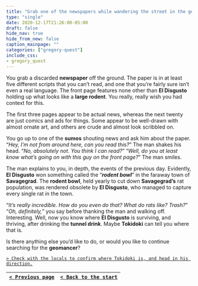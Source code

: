 ```yaml
---
title: "Grab one of the newspapers while wandering the street in the general direction the bart ender sent me."
type: "single"
date: 2020-12-17T21:26:00-05:00
draft: false
hide_nav: true
hide_from_new: false
caption_mainpage: ""
categories: ["gregory-quest"]
include_css:
- gregory_quest
---
```


You grab a discarded **newspaper** off the ground. The paper is in at least five different scripts that you can’t read, and one that you’re fairly sure isn’t even a real language. The front page features none other than **El Disgusto** holding up what looks like a **large rodent**. You really, really wish you had context for this. 

The first three pages appear to be actual news, whereas the next twenty are just comics and ads for things. Some appear to be well-drawn with almost ornate art, and others are crude and almost look scribbled on.

You go up to one of the **sumos** shouting news and ask him about the paper. “*Hey, I’m not from around here, can you read this?*” The man shakes his head. “*No, absolutely not. You think I can read?*” “*Well, do you at least know what’s going on with this guy on the front page?*” The man smiles.

The man explains to you, in depth, the events of the previous day. Evidently, **El Disgusto** won something called the “***rodent bowl***” in the faraway town of **Savagegrad**. The **rodent bowl**, held yearly to cut down **Savagegrad’s** rat population, was rendered obsolete by **El Disgusto**, who managed to capture every single rat in the town.

“*It’s really incredible. How do you even do that? What do rats like? Trash?*” “*Oh, definitely,*” you say before thanking the man and walking off. Interesting. Well, now you know where **El Disgusto** is surviving, and thriving, after drinking the **tunnel drink**. Maybe **Tokidoki** can tell you where that is.

Is there anything else you’d like to do, or would you like to continue searching for the **geomancer**?

[``> Check with the locals to confirm where Tokidoki is, and head in his direction.``](../71)

|[``< Previous page``](../69)|[``< Back to the start``](../)|
|---|---|